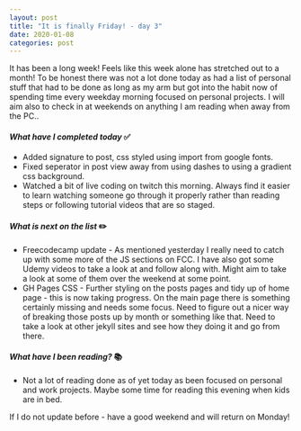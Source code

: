 ```yaml
---
layout: post
title: "It is finally Friday! - day 3"
date: 2020-01-08
categories: post
---
```


It has been a long week! Feels like this week alone has stretched out to a month!  To be honest there was not a lot done today as had a list of personal stuff that had to be done as long as my arm but got into the habit now of spending time every weekday morning focused on personal projects. I will aim also to check in at weekends on anything I am reading when away from the PC..

#### ***What have I completed today*** :white_check_mark:

- Added signature to post, css styled using import from google fonts.
- Fixed seperator in post view away from using dashes to using a gradient css background.
- Watched a bit of live coding on twitch this morning.  Always find it easier to learn watching someone go through it properly rather than reading steps or following tutorial videos that are so staged.

#### ***What is next on the list*** :pencil2:

- Freecodecamp update - As mentioned yesterday I really need to catch up with some more of the JS sections on FCC.  I have also got some Udemy videos to take a look at and follow along with.  Might aim to take a look at some of them over the weekend at some point.
- GH Pages CSS - Further styling on the posts pages and tidy up of home page - this is now taking progress.  On the main page there is something certainly missing and needs some focus.  Need to figure out a nicer way of breaking those posts up by month or something like that.  Need to take a look at other jekyll sites and see how they doing it and go from there.

#### ***What have I been reading?*** :books:

- Not a lot of reading done as of yet today as been focused on personal and work projects.  Maybe some time for reading this evening when kids are in bed.

If I do not update before - have a good weekend and will return on Monday!
